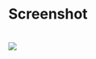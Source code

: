 <h1>Screenshot<h1/>
<img src="https://github.com/user-attachments/assets/84625b7c-9de9-4eaa-866e-40b45fa93863" />
